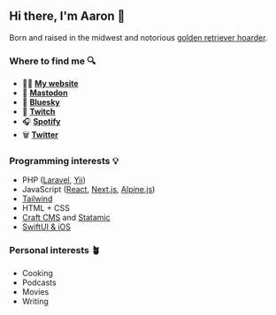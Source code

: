 ## Hi there, I'm Aaron 👋

Born and raised in the midwest and notorious [golden retriever hoarder](https://aaronmbushnell.com/images/goldens.png).

### Where to find me 🔍

- 👨‍💻 [**My website**](https://aaronmbushnell.com)
- 🐘 [**Mastodon**](https://mastodon.social/@aaronbushnell)
- 🦋 [**Bluesky**](https://bsky.app/profile/aaronmbushnell.com)
- 👾 [**Twitch**](https://www.twitch.tv/aaronbushnell)
- 🎧 [**Spotify**](https://open.spotify.com/user/aaronmbushnell)
- 🗑️ [**Twitter**](https://twitter.com/aaronbushnell)

### Programming interests 💡

- PHP ([Laravel](https://laravel.com), [Yii](https://www.yiiframework.com/))
- JavaScript ([React](https://react.dev/), [Next.js](https://nextjs.org/), [Alpine.js](https://alpinejs.dev/))
- [Tailwind](https://tailwindcss.com/)
- HTML + CSS
- [Craft CMS](https://craftcms.com) and [Statamic](https://statamic.com)
- [SwiftUI & iOS](https://developer.apple.com/xcode/swiftui/)

### Personal interests 🪴

- Cooking
- Podcasts
- Movies
- Writing
